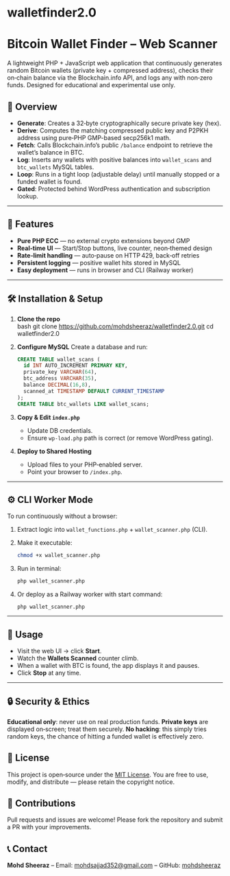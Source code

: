 # walletfinder2.0
# Bitcoin Wallet Finder – Web Scanner

A lightweight PHP + JavaScript web application that continuously generates random Bitcoin wallets (private key + compressed address), checks their on‑chain balance via the Blockchain.info API, and logs any with non‑zero funds. Designed for educational and experimental use only.


## 📖 Overview

- **Generate**: Creates a 32‑byte cryptographically secure private key (hex).  
- **Derive**: Computes the matching compressed public key and P2PKH address using pure‑PHP GMP-based secp256k1 math.  
- **Fetch**: Calls Blockchain.info’s public `/balance` endpoint to retrieve the wallet’s balance in BTC.  
- **Log**: Inserts any wallets with positive balances into `wallet_scans` and `btc_wallets` MySQL tables.  
- **Loop**: Runs in a tight loop (adjustable delay) until manually stopped or a funded wallet is found.  
- **Gated**: Protected behind WordPress authentication and subscription lookup.

---

## 🚀 Features

- **Pure PHP ECC** — no external crypto extensions beyond GMP  
- **Real‑time UI** — Start/Stop buttons, live counter, neon‑themed design  
- **Rate‑limit handling** — auto‑pause on HTTP 429, back‑off retries  
- **Persistent logging** — positive wallet hits stored in MySQL  
- **Easy deployment** — runs in browser and CLI (Railway worker)  

---

## 🛠️ Installation & Setup

1. **Clone the repo**  
   bash
   git clone https://github.com/mohdsheeraz/walletfinder2.0.git
   cd walletfinder2.0


2. **Configure MySQL**
   Create a database and run:

   ```sql
   CREATE TABLE wallet_scans (
     id INT AUTO_INCREMENT PRIMARY KEY,
     private_key VARCHAR(64),
     btc_address VARCHAR(35),
     balance DECIMAL(16,8),
     scanned_at TIMESTAMP DEFAULT CURRENT_TIMESTAMP
   );
   CREATE TABLE btc_wallets LIKE wallet_scans;
   ```

3. **Copy & Edit `index.php`**

   * Update DB credentials.
   * Ensure `wp-load.php` path is correct (or remove WordPress gating).

4. **Deploy to Shared Hosting**

   * Upload files to your PHP‑enabled server.
   * Point your browser to `/index.php`.

---

## ⚙️ CLI Worker Mode

To run continuously without a browser:

1. Extract logic into `wallet_functions.php` + `wallet_scanner.php` (CLI).
2. Make it executable:

   ```bash
   chmod +x wallet_scanner.php
   ```
3. Run in terminal:

   ```bash
   php wallet_scanner.php
   ```
4. Or deploy as a Railway worker with start command:

   ```
   php wallet_scanner.php
   ```

---

## 📄 Usage

* Visit the web UI → click **Start**.
* Watch the **Wallets Scanned** counter climb.
* When a wallet with BTC is found, the app displays it and pauses.
* Click **Stop** at any time.

---

## 🔒 Security & Ethics

  **Educational only**: never use on real production funds.
  **Private keys** are displayed on‑screen; treat them securely.
  **No hacking**: this simply tries random keys, the chance of hitting a funded wallet is effectively zero.


## 📝 License

This project is open‑source under the [MIT License](LICENSE). You are free to use, modify, and distribute — please retain the copyright notice.


## 🤝 Contributions

Pull requests and issues are welcome! Please fork the repository and submit a PR with your improvements.


## 📞 Contact

**Mohd Sheeraz**
– Email: [mohdsajjad352@gmail.com](mailto:mohdsajjad352@gmail.com)
– GitHub: [mohdsheeraz](https://github.com/mohdsheeraz)
